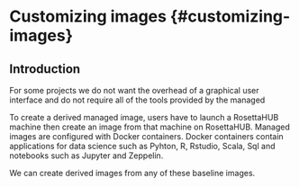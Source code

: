 # Customizing images {#customizing-images}

## Introduction

For some projects we do not want the overhead of a graphical user interface and do not require all of the tools provided by the managed



To create a derived managed image, users have to launch a RosettaHUB machine then create an image from that machine on RosettaHUB. Managed images are configured with Docker containers. Docker containers contain applications for data science such as Pyhton, R, Rstudio, Scala, Sql and notebooks such as Jupyter and Zeppelin.

We can create derived images from any of these baseline images.
